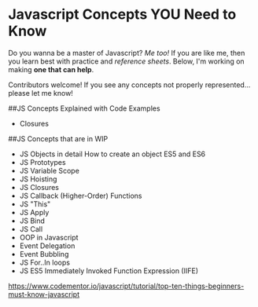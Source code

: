 # Javascript Concepts YOU Need to Know

Do you wanna be a master of Javascript? _Me too!_ If you are like me, then you learn best with practice and _reference sheets_. Below, I'm working on making **one that can help**.

Contributors welcome! If you see any concepts not properly represented... please let me know!

##JS Concepts Explained with Code Examples

* Closures

##JS Concepts that are in WIP

- JS Objects in detail
  How to create an object ES5 and ES6
- JS Prototypes
- JS Variable Scope
- JS Hoisting
- JS Closures
- JS Callback (Higher-Order) Functions
- JS "This"
- JS Apply
- JS Bind
- JS Call
- OOP in Javascript
- Event Delegation
- Event Bubbling
- JS For..In loops
- JS ES5 Immediately Invoked Function Expression (IIFE)

https://www.codementor.io/javascript/tutorial/top-ten-things-beginners-must-know-javascript
